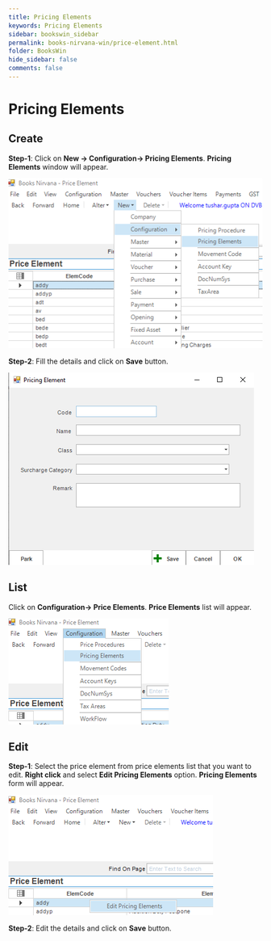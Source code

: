 ```yaml
---
title: Pricing Elements
keywords: Pricing Elements
sidebar: bookswin_sidebar
permalink: books-nirvana-win/price-element.html
folder: BooksWin
hide_sidebar: false
comments: false
---
```


# Pricing Elements

## Create

**Step-1**: Click on **New -> Configuration-> Pricing Elements**. **Pricing Elements** window will appear.

![](/images/PriceElementCreateMenu.png)

**Step-2**: Fill the details and click on **Save** button.

![](/images/PriceElementForm.png)


## List

Click on **Configuration-> Price Elements**. **Price Elements** list will appear.

![](/images/PriceElementList.png)

## Edit

**Step-1**: Select the price element from price elements list that you want to edit. **Right click** and select **Edit Pricing Elements** option. **Pricing Elements** form will appear.

![](/images/PriceElementEdit.png)

**Step-2**: Edit the details and click on **Save** button.
